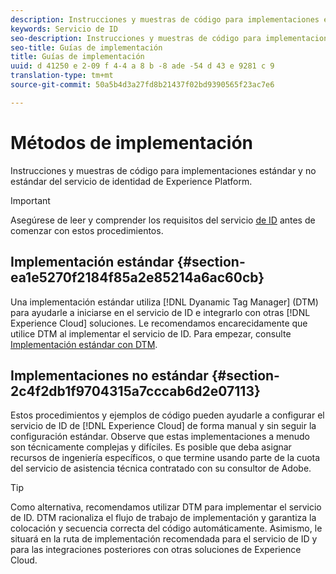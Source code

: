 ```yaml
---
description: Instrucciones y muestras de código para implementaciones estándar y no estándar del servicio de identidad de Experience Platform.
keywords: Servicio de ID
seo-description: Instrucciones y muestras de código para implementaciones estándar y no estándar del servicio de identidad de Experience Platform.
seo-title: Guías de implementación
title: Guías de implementación
uuid: d 41250 e 2-09 f 4-4 a 8 b -8 ade -54 d 43 e 9281 c 9
translation-type: tm+mt
source-git-commit: 50a5b4d3a27fd8b21437f02bd9390565f23ac7e6

---
```



# Métodos de implementación

Instrucciones y muestras de código para implementaciones estándar y no estándar del servicio de identidad de Experience Platform.

>[!IMPORTANT]
>
>Asegúrese de leer y comprender los requisitos del servicio [de ID](../reference/requirements.md) antes de comenzar con estos procedimientos.

## Implementación estándar {#section-ea1e5270f2184f85a2e85214a6ac60cb}

Una implementación estándar utiliza [!DNL Dyanamic Tag Manager] (DTM) para ayudarle a iniciarse en el servicio de ID e integrarlo con otras [!DNL Experience Cloud] soluciones. Le recomendamos encarecidamente que utilice DTM al implementar el servicio de ID. Para empezar, consulte [Implementación estándar con DTM](../implementation-guides/standard.md#concept-89cd0199a9634fc48644f2d61e3d2445).

## Implementaciones no estándar {#section-2c4f2db1f9704315a7cccab6d2e07113}

Estos procedimientos y ejemplos de código pueden ayudarle a configurar el servicio de ID de [!DNL Experience Cloud] de forma manual y sin seguir la configuración estándar. Observe que estas implementaciones a menudo son técnicamente complejas y difíciles. Es posible que deba asignar recursos de ingeniería específicos, o que termine usando parte de la cuota del servicio de asistencia técnica contratado con su consultor de Adobe.

>[!TIP]
>
>Como alternativa, recomendamos utilizar DTM para implementar el servicio de ID. DTM racionaliza el flujo de trabajo de implementación y garantiza la colocación y secuencia correcta del código automáticamente. Asimismo, le situará en la ruta de implementación recomendada para el servicio de ID y para las integraciones posteriores con otras soluciones de Experience Cloud.

